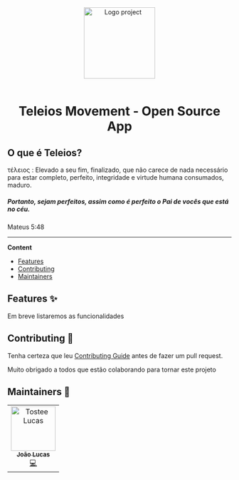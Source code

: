 <div align="center">
  <a href="#">
  	<img src="https://static.wixstatic.com/media/692777_1d5dd448c3fa43aa95d5b985a3c25aa3~mv2.png/v1/fill/w_49,h_64,al_c,q_85,usm_0.66_1.00_0.01,enc_auto/teleiOs-4%20(1).png" alt="Logo project" height="160" />
  </a>
  <br>
  <br>
  <p>
    <h1><b>Teleios Movement - Open Source App</b></h1>
  </p>
</div>

## O que é Teleios?
τέλειος :
Elevado a seu fim, finalizado, que não carece de nada necessário para estar completo, perfeito, integridade e virtude humana consumados, maduro.

##### Portanto, sejam perfeitos, assim como é perfeito o Pai de vocês que está no céu.

Mateus 5:48

---

**Content**

* [Features](##features)
* [Contributing](##contributing)
* [Maintainers](##maintainers)

## Features ✨
Em breve listaremos as funcionalidades

## Contributing 🍰
Tenha certeza que leu [Contributing Guide]() antes de fazer um pull request.

Muito obrigado a todos que estão colaborando para tornar este projeto

## Maintainers 👷
<table>
  <tr>
    <td align="center"><a href="https://joaolucas.bohr.io/"><img src="https://avatars.githubusercontent.com/u/40373349?s=460&v=4" width="100px;" alt="Tostee Lucas"/><br /><sub><b>João Lucas</b></sub></a><br /><a href="#" title="Code">💻</a></td>
  </tr>
</table>